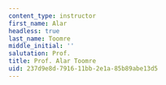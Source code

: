 ```yaml
---
content_type: instructor
first_name: Alar
headless: true
last_name: Toomre
middle_initial: ''
salutation: Prof.
title: Prof. Alar Toomre
uid: 237d9e8d-7916-11bb-2e1a-85b89abe13d5
---
```

